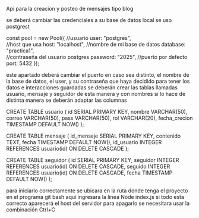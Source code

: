Api para la creacion y posteo de mensajes tipo blog 

se deberá cambiar las credenciales a su base de datos local se uso postgrest

const pool = new Pool({
    //usuario
    user: "postgres",       
    //host que usa
    host: "localhost",
    //nombre de mi base de datos 
    database: "practica1",  
    //contraseña del usuario postgres
    password: "2025", 
    //puerto por defecto 
    port: 5432
});

este apartado deberá cambiar el puerto en caso sea distinto, el nombre de la base de datos, el user, y su contraseña que haya decidido
para tener los datos e interacciones guardadas se deberán crear las tablas llamadas usuario, mensaje y seguidor de esta manera y con nombres 
si lo hace de distinta manera se deberán adaptar las columnas 

CREATE TABLE usuario (
  id SERIAL PRIMARY KEY,
  nombre VARCHAR(50),
  correo VARCHAR(50),
  pass VARCHAR(50),
  rol VARCHAR(20),
  fecha_crecion TIMESTAMP DEFAULT NOW()
);

CREATE TABLE mensaje (
  id_mensaje SERIAL PRIMARY KEY,
  contenido TEXT,
  fecha TIMESTAMP DEFAULT NOW(),
  id_usuario INTEGER REFERENCES usuario(id) ON DELETE CASCADE
);

CREATE TABLE seguidor (
  id SERIAL PRIMARY KEY,
  seguidor INTEGER REFERENCES usuario(id) ON DELETE CASCADE,
  seguido INTEGER REFERENCES usuario(id) ON DELETE CASCADE,
  fecha TIMESTAMP DEFAULT NOW()
);

para iniciarlo correctamente se ubicara en la ruta donde tenga el proyecto en el programa git bash aquí ingresara la linea Node index.js 
si todo esta correcto aparecerá el host del servidor 
para apagarlo se necesitara usar la combinación Ctrl+C
